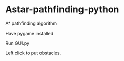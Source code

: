 # Astar-pathfinding-python
A* pathfinding algorithm

Have pygame installed

Run GUI.py

Left click to put obstacles.
